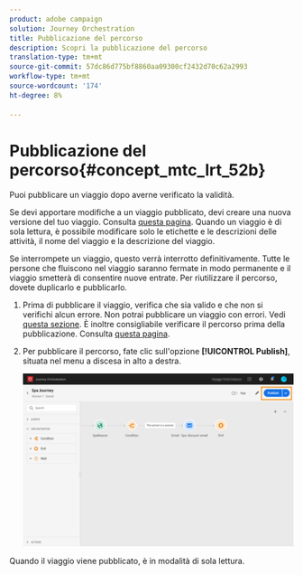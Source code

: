 ```yaml
---
product: adobe campaign
solution: Journey Orchestration
title: Pubblicazione del percorso
description: Scopri la pubblicazione del percorso
translation-type: tm+mt
source-git-commit: 57dc86d775bf8860aa09300cf2432d70c62a2993
workflow-type: tm+mt
source-wordcount: '174'
ht-degree: 8%

---
```



# Pubblicazione del percorso{#concept_mtc_lrt_52b}

Puoi pubblicare un viaggio dopo averne verificato la validità.

Se devi apportare modifiche a un viaggio pubblicato, devi creare una nuova versione del tuo viaggio. Consulta [questa pagina](../building-journeys/journey-versions.md). Quando un viaggio è di sola lettura, è possibile modificare solo le etichette e le descrizioni delle attività, il nome del viaggio e la descrizione del viaggio.

Se interrompete un viaggio, questo verrà interrotto definitivamente. Tutte le persone che fluiscono nel viaggio saranno fermate in modo permanente e il viaggio smetterà di consentire nuove entrate. Per riutilizzare il percorso, dovete duplicarlo e pubblicarlo.

1. Prima di pubblicare il viaggio, verifica che sia valido e che non si verifichi alcun errore. Non potrai pubblicare un viaggio con errori. Vedi [questa sezione](../about/troubleshooting.md#section_h3q_kqk_fhb). È inoltre consigliabile verificare il percorso prima della pubblicazione. Consulta [questa pagina](../building-journeys/testing-the-journey.md).
1. Per pubblicare il percorso, fate clic sull&#39;opzione **[!UICONTROL Publish]**, situata nel menu a discesa in alto a destra.

   ![](../assets/journeyuc1_18.png)

Quando il viaggio viene pubblicato, è in modalità di sola lettura.
